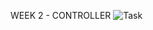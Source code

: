 WEEK 2 - CONTROLLER
![Task](https://user-images.githubusercontent.com/76807559/159111787-c0aa8173-c919-4344-99f2-db545b0b3706.jpg)
